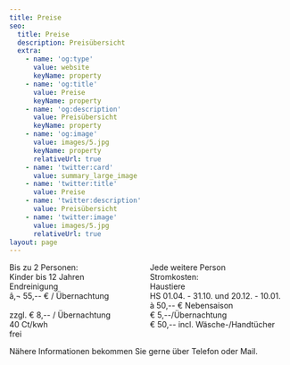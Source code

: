 ```yaml
---
title: Preise
seo:
  title: Preise
  description: Preisübersicht
  extra:
    - name: 'og:type'
      value: website
      keyName: property
    - name: 'og:title'
      value: Preise
      keyName: property
    - name: 'og:description'
      value: Preisübersicht
      keyName: property
    - name: 'og:image'
      value: images/5.jpg
      keyName: property
      relativeUrl: true
    - name: 'twitter:card'
      value: summary_large_image
    - name: 'twitter:title'
      value: Preise
    - name: 'twitter:description'
      value: Preisübersicht
    - name: 'twitter:image'
      value: images/5.jpg
      relativeUrl: true
layout: page
---
```

<div style="display: grid; grid-template-columns: 1fr 1fr;">
<span>Bis zu 2 Personen:</span>
<span>Jede weitere Person</span>
<span>Kinder bis 12 Jahren </span>
<span>Stromkosten:</span>
<span>Endreinigung</span>
<span>Haustiere</span>
<span>â‚¬ 55,-- € / Übernachtung</span>
<div>HS 01.04. - 31.10. und 20.12. - 10.01.</span>
<div>à 50,-- € Nebensaison</div>
</div>
<div>zzgl. € 8,-- / Übernachtung</div>
<div>€ 5,--/Übernachtung</div>
<div>40 Ct/kwh</div>
<div>€ 50,-- incl. Wäsche-/Handtücher</div>
<div>frei</div>
</div>
</div>
<p>Nähere Informationen bekommen Sie gerne über Telefon oder Mail.</p>

